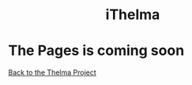 <h1 align="center">
  <br />
 iThelma
  <br />

  # The Pages is coming soon

[Back to the Thelma Project](https://github.com/ntust-im-labyrinth/labyrinth/blob/GilvyThelmaProjectM/projects/Thelma/README.md#----thelma-project--)
